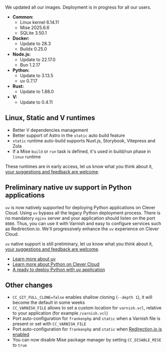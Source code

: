 
We updated all our images. Deployment is in progress for all our users.

* **Common:**
  * Linux kernel 6.14.11
  * Mise 2025.6.6
  * SQLite 3.50.1
* **Docker:**
  * Update to 28.3
  * Buildx 0.25.0
* **Node.js:**
  * Update to 22.17.0
  * Bun 1.2.17
* **Python:**
  * Update to 3.13.5
  * uv 0.7.17
* **Rust:**
  * Update to 1.88.0
* **V:**
  * Update to 0.4.11

## Linux, Static and V runtimes

- Better V dependencies management
- Better support of Astro in the `static` auto build feature
- `static` runtime auto-build supports Nuxt.js, Storybook, Vitepress and Zola
- If a Mise `build` or `run` task is defined, it's used in build/run phase in `linux` runtime

These runtimes are in early access, let us know what you think about it, [your suggestions and feedback are welcome](https://github.com/CleverCloud/Community/discussions/66).

## Preliminary native uv support in Python applications

`uv` is now natively supported for deploying Python applications on Clever Cloud. Using `uv` bypass all the legacy Python deployment process. There is no mandatory `nginx` server and your application should listen on the port `8080`. Thus, you can use it with Varnish and easy to configure services such as Redirection.io. We'll progressively enhance the `uv` experience on Clever Cloud.

`uv` native support is still preliminary, let us know what you think about it, [your suggestions and feedback are welcome](https://github.com/CleverCloud/Community/discussions/67).

- [Learn more about uv](https://docs.astral.sh/uv/)
- [Learn more about Python on Clever Cloud](/developers/doc/applications/python)
- [A ready to deploy Python with uv application](https://github.com/CleverCloud/python-fastapi-uv-example)

## Other changes

- `CC_GIT_FULL_CLONE=false` enables shallow cloning (`--depth 1`), it will become the default in some weeks
- `CC_VARNISH_FILE` allows to set a custom location for `varnish.vcl`, relative to your application (for example `/varnish.vcl`)
- Port auto-configuration for `frankenphp` and `static` when a Varnish file is present or set with `CC_VARNISH_FILE`
- Port auto-configuration for `frankenphp` and `static` when [Redirection.io is enabled](/developers/doc/reference/reference-environment-variables/#redirectionio-support)
- You can now disable Mise package manager by setting `CC_DISABLE_MISE` to `true`


